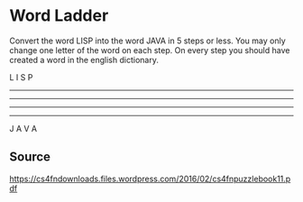 # Word Ladder

Convert the word LISP into the word JAVA in 5 steps or less. You may only change one letter of the word on each step. On every step you should have created a word in the english dictionary.

L I S P
- - - -
- - - -
- - - -
- - - -
J A V A

## Source

https://cs4fndownloads.files.wordpress.com/2016/02/cs4fnpuzzlebook11.pdf
